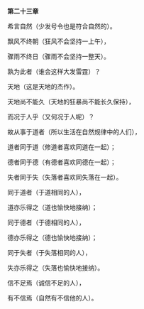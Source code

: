 **第二十三章**

希言自然（少发号令也是符合自然的）。

飘风不终朝（狂风不会坚持一上午），

骤雨不终日（骤雨不会坚持一整天）。

孰为此者（谁会这样大发雷霆）？

天地（这是天地的杰作）。

天地尚不能久（天地的狂暴尚不能长久保持），

而况于人乎（又何况于人呢）？

故从事于道者（所以生活在自然规律中的人们），

道者同于道（修道者喜欢同道在一起）；

德者同于德（有德者喜欢同德在一起）；

失者同于失（失落者喜欢同失落在一起）。

同于道者（于道相同的人），

道亦乐得之（道也愉快地接纳）；

同于德者（于德相同的人），

德亦乐得之（德也愉快地接纳）；

同于失者（于失落相同的人），

失亦乐得之（失落也愉快地接纳）。

信不足焉（诚信不足的人），

有不信焉（自然有不信他的人）。